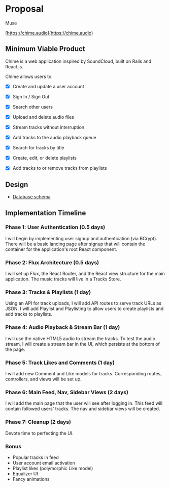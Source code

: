 # Proposal

Muse

[https://chime.audio](https://chime.audio)

## Minimum Viable Product

Chime is a web application inspired by SoundCloud, built on Rails and React.js.

Chime allows users to:

- [x] Create and update a user account
- [x] Sign In / Sign Out
- [x] Search other users
- [x] Upload and delete audio files
- [x] Stream tracks without interruption
- [x] Add tracks to the audio playback queue
- [x] Search for tracks by title
- [x] Create, edit, or delete playlists
- [x] Add tracks to or remove tracks from playlists


## Design
* [Database schema](./schema.md)

## Implementation Timeline

### Phase 1: User Authentication (0.5 days)

I will begin by implementing user signup and authentication (via
BCrypt). There will be a basic landing page after signup that will contain the
container for the application's root React component.

### Phase 2: Flux Architecture (0.5 days)

I will set up Flux, the React Router, and the React view structure for the main application. The music tracks will live in a Tracks Store.

### Phase 3: Tracks & Playlists (1 day)

Using an API for track uploads, I will add API routes to serve track URLs as JSON. I will add Playlist and Playlisting to allow users to create playlists and add tracks to playlists.

### Phase 4: Audio Playback & Stream Bar (1 day)

I will use the native HTML5 audio to stream the tracks. To test the audio stream, I will create a stream bar in the UI, which persists at the bottom of the page.

### Phase 5: Track Likes and Comments (1 day)

I will add new Comment and Like models for tracks. Corresponding routes, controllers, and views will be set up.

### Phase 6: Main Feed, Nav, Sidebar Views (2 days)

I will add the main page that the user will see after logging in. This feed
will contain followed users' tracks. The nav and sidebar views will be created.

### Phase 7: Cleanup (2 days)

Devote time to perfecting the UI.

### Bonus

- Popular tracks in feed
- User account email activation
- Playlist likes (polymorphic Like model)
- Equalizer UI
- Fancy animations
